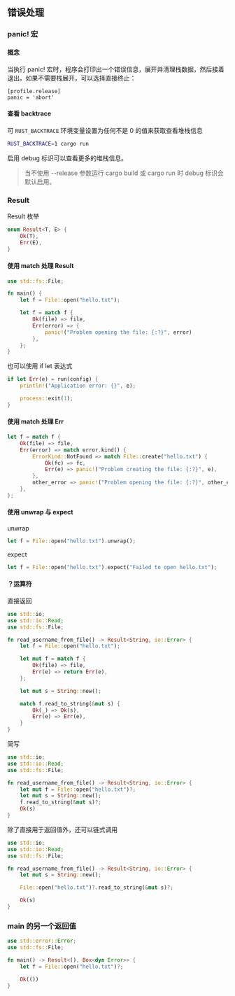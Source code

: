 ## 错误处理

### panic! 宏

#### 概念

当执行 panic! 宏时，程序会打印出一个错误信息，展开并清理栈数据，然后接着退出。如果不需要栈展开，可以选择直接终止：

```
[profile.release]
panic = 'abort'
```


#### 查看 backtrace

可 `RUST_BACKTRACE` 环境变量设置为任何不是 0 的值来获取查看堆栈信息
```bash
RUST_BACKTRACE=1 cargo run
```
启用 debug 标识可以查看更多的堆栈信息。
> 当不使用 --release 参数运行 cargo build 或 cargo run 时 debug 标识会默认启用。


### Result

Result 枚举

```rust
enum Result<T, E> {
    Ok(T),
    Err(E),
}
```


#### 使用 match 处理 Result

```rust
use std::fs::File;

fn main() {
    let f = File::open("hello.txt");

    let f = match f {
        Ok(file) => file,
        Err(error) => {
            panic!("Problem opening the file: {:?}", error)
        },
    };
}
```

也可以使用 if let 表达式

```rust
if let Err(e) = run(config) {
    println!("Application error: {}", e);

    process::exit(1);
}
```


#### 使用 match 处理 Err

```rust
let f = match f {
    Ok(file) => file,
    Err(error) => match error.kind() {
        ErrorKind::NotFound => match File::create("hello.txt") {
            Ok(fc) => fc,
            Err(e) => panic!("Problem creating the file: {:?}", e),
        },
        other_error => panic!("Problem opening the file: {:?}", other_error),
    },
};
```


#### 使用 unwrap 与 expect

unwrap

```rust
let f = File::open("hello.txt").unwrap();
```

expect

```rust
let f = File::open("hello.txt").expect("Failed to open hello.txt");
```


#### ？运算符

直接返回

```rust
use std::io;
use std::io::Read;
use std::fs::File;

fn read_username_from_file() -> Result<String, io::Error> {
    let f = File::open("hello.txt");

    let mut f = match f {
        Ok(file) => file,
        Err(e) => return Err(e),
    };

    let mut s = String::new();

    match f.read_to_string(&mut s) {
        Ok(_) => Ok(s),
        Err(e) => Err(e),
    }
}
```

简写

```rust
use std::io;
use std::io::Read;
use std::fs::File;

fn read_username_from_file() -> Result<String, io::Error> {
    let mut f = File::open("hello.txt")?;
    let mut s = String::new();
    f.read_to_string(&mut s)?;
    Ok(s)
}
```

除了直接用于返回值外，还可以链式调用

```rust
use std::io;
use std::io::Read;
use std::fs::File;

fn read_username_from_file() -> Result<String, io::Error> {
    let mut s = String::new();

    File::open("hello.txt")?.read_to_string(&mut s)?;

    Ok(s)
}
```


### main 的另一个返回值

```rust
use std::error::Error;
use std::fs::File;

fn main() -> Result<(), Box<dyn Error>> {
    let f = File::open("hello.txt")?;

    Ok(())
}
```


